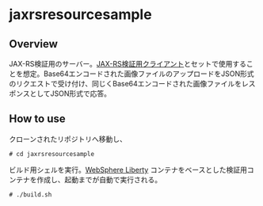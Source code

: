 # jaxrsresourcesample
## Overview
JAX-RS検証用のサーバー。[JAX-RS検証用クライアント](https://github.com/xsgk/jaxrsclientsample)とセットで使用することを想定。Base64エンコードされた画像ファイルのアップロードをJSON形式のリクエストで受け付け、同じくBase64エンコードされた画像ファイルをレスポンスとしてJSON形式で応答。

## How to use
クローンされたリポジトリへ移動し、

```
# cd jaxrsresourcesample
```

ビルド用シェルを実行。[WebSphere Liberty](https://hub.docker.com/_/websphere-liberty/) コンテナをベースとした検証用コンテナを作成し、起動までが自動で実行される。

```
# ./build.sh
```
